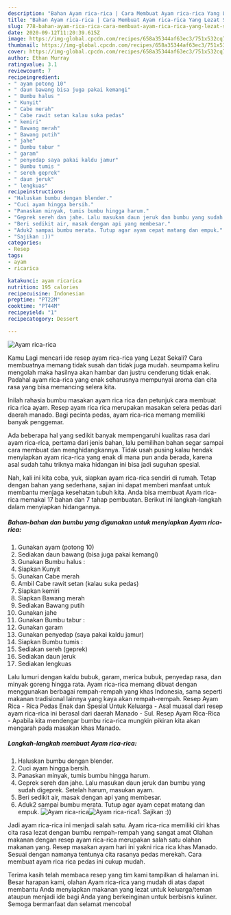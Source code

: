 ```yaml
---
description: "Bahan Ayam rica-rica | Cara Membuat Ayam rica-rica Yang Lezat Sekali"
title: "Bahan Ayam rica-rica | Cara Membuat Ayam rica-rica Yang Lezat Sekali"
slug: 778-bahan-ayam-rica-rica-cara-membuat-ayam-rica-rica-yang-lezat-sekali
date: 2020-09-12T11:20:39.615Z
image: https://img-global.cpcdn.com/recipes/658a35344af63ec3/751x532cq70/ayam-rica-rica-foto-resep-utama.jpg
thumbnail: https://img-global.cpcdn.com/recipes/658a35344af63ec3/751x532cq70/ayam-rica-rica-foto-resep-utama.jpg
cover: https://img-global.cpcdn.com/recipes/658a35344af63ec3/751x532cq70/ayam-rica-rica-foto-resep-utama.jpg
author: Ethan Murray
ratingvalue: 3.1
reviewcount: 7
recipeingredient:
- " ayam potong 10"
- " daun bawang bisa juga pakai kemangi"
- " Bumbu halus "
- " Kunyit"
- " Cabe merah"
- " Cabe rawit setan kalau suka pedas"
- " kemiri"
- " Bawang merah"
- " Bawang putih"
- " jahe"
- " Bumbu tabur "
- " garam"
- " penyedap saya pakai kaldu jamur"
- " Bumbu tumis "
- " sereh geprek"
- " daun jeruk"
- " lengkuas"
recipeinstructions:
- "Haluskan bumbu dengan blender."
- "Cuci ayam hingga bersih."
- "Panaskan minyak, tumis bumbu hingga harum."
- "Geprek sereh dan jahe. Lalu masukan daun jeruk dan bumbu yang sudah digeprek. Setelah harum, masukan ayam."
- "Beri sedikit air, masak dengan api yang membesar."
- "Aduk2 sampai bumbu merata. Tutup agar ayam cepat matang dan empuk."
- "Sajikan :))"
categories:
- Resep
tags:
- ayam
- ricarica

katakunci: ayam ricarica 
nutrition: 195 calories
recipecuisine: Indonesian
preptime: "PT22M"
cooktime: "PT44M"
recipeyield: "1"
recipecategory: Dessert

---
```



![Ayam rica-rica](https://img-global.cpcdn.com/recipes/658a35344af63ec3/751x532cq70/ayam-rica-rica-foto-resep-utama.jpg)

Kamu Lagi mencari ide resep ayam rica-rica yang Lezat Sekali? Cara membuatnya memang tidak susah dan tidak juga mudah. seumpama keliru mengolah maka hasilnya akan hambar dan justru cenderung tidak enak. Padahal ayam rica-rica yang enak seharusnya mempunyai aroma dan cita rasa yang bisa memancing selera kita.

Inilah rahasia bumbu masakan ayam rica rica dan petunjuk cara membuat rica rica ayam. Resep ayam rica rica merupakan masakan selera pedas dari daerah manado. Bagi pecinta pedas, ayam rica-rica memang memiliki banyak penggemar.

Ada beberapa hal yang sedikit banyak mempengaruhi kualitas rasa dari ayam rica-rica, pertama dari jenis bahan, lalu pemilihan bahan segar sampai cara membuat dan menghidangkannya. Tidak usah pusing kalau hendak menyiapkan ayam rica-rica yang enak di mana pun anda berada, karena asal sudah tahu triknya maka hidangan ini bisa jadi suguhan spesial.


Nah, kali ini kita coba, yuk, siapkan ayam rica-rica sendiri di rumah. Tetap dengan bahan yang sederhana, sajian ini dapat memberi manfaat untuk membantu menjaga kesehatan tubuh kita. Anda bisa membuat Ayam rica-rica memakai 17 bahan dan 7 tahap pembuatan. Berikut ini langkah-langkah dalam menyiapkan hidangannya.

<!--inarticleads1-->

##### Bahan-bahan dan bumbu yang digunakan untuk menyiapkan Ayam rica-rica:

1. Gunakan  ayam (potong 10)
1. Sediakan  daun bawang (bisa juga pakai kemangi)
1. Gunakan  Bumbu halus :
1. Siapkan  Kunyit
1. Gunakan  Cabe merah
1. Ambil  Cabe rawit setan (kalau suka pedas)
1. Siapkan  kemiri
1. Siapkan  Bawang merah
1. Sediakan  Bawang putih
1. Gunakan  jahe
1. Gunakan  Bumbu tabur :
1. Gunakan  garam
1. Gunakan  penyedap (saya pakai kaldu jamur)
1. Siapkan  Bumbu tumis :
1. Sediakan  sereh (geprek)
1. Sediakan  daun jeruk
1. Sediakan  lengkuas


Lalu lumuri dengan kaldu bubuk, garam, merica bubuk, penyedap rasa, dan minyak goreng hingga rata. Ayam rica-rica memang dibuat dengan menggunakan berbagai rempah-rempah yang khas Indonesia, sama seperti makanan tradisional lainnya yang kaya akan rempah-rempah. Resep Ayam Rica - Rica Pedas Enak dan Spesial Untuk Keluarga - Asal muasal dari resep ayam rica-rica ini berasal dari daerah Manado - Sul. Resep Ayam Rica-Rica - Apabila kita mendengar bumbu rica-rica mungkin pikiran kita akan mengarah pada masakan khas Manado. 

<!--inarticleads2-->

##### Langkah-langkah membuat Ayam rica-rica:

1. Haluskan bumbu dengan blender.
1. Cuci ayam hingga bersih.
1. Panaskan minyak, tumis bumbu hingga harum.
1. Geprek sereh dan jahe. Lalu masukan daun jeruk dan bumbu yang sudah digeprek. Setelah harum, masukan ayam.
1. Beri sedikit air, masak dengan api yang membesar.
1. Aduk2 sampai bumbu merata. Tutup agar ayam cepat matang dan empuk.
<img src="//assets-global.cpcdn.com/assets/icons/button_play-2c75c40dde080a61004c1f40b05d8f140eaff45d7e9e6481dc71c63d2e7c4909.png" alt="Ayam rica-rica"><img src="//assets-global.cpcdn.com/assets/icons/button_play-2c75c40dde080a61004c1f40b05d8f140eaff45d7e9e6481dc71c63d2e7c4909.png" alt="Ayam rica-rica">1. Sajikan :))


Jadi ayam rica-rica ini menjadi salah satu. Ayam rica-rica memiliki ciri khas cita rasa lezat dengan bumbu rempah-rempah yang sangat amat Olahan makanan dengan resep ayam rica-rica merupakan salah satu olahan makanan yang. Resep masakan ayam hari ini yakni rica rica khas Manado. Sesuai dengan namanya tentunya cita rasanya pedas merekah. Cara membuat ayam rica rica pedas ini cukup mudah. 

Terima kasih telah membaca resep yang tim kami tampilkan di halaman ini. Besar harapan kami, olahan Ayam rica-rica yang mudah di atas dapat membantu Anda menyiapkan makanan yang lezat untuk keluarga/teman ataupun menjadi ide bagi Anda yang berkeinginan untuk berbisnis kuliner. Semoga bermanfaat dan selamat mencoba!
